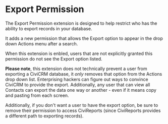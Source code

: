 # Export Permission

The Export Permission extension is designed to help restrict who has the
ability to export records in your database. 

It adds a new permission that allows the Export option to appear in the drop
down Actions menu after a search.

When this extension is enbled, users that are not explicitly granted this
permission do not see the Export option listed.

**Please note**, this extension does not technically prevent a user from
exporting a CiviCRM database, it *only* removes that option from the Actions
drop down list. Enterprising hackers can figure out ways to convince CiviCRM to
provide the export. Additionally, any user that can view all Contacts can
export the data one way or another - even if it means copy and pasting from
each screen.

Additionally, if you don't want a user to have the export option, be sure to
remove their permission to access CiviReports (since CiviReports provides a
different path to exporting records).
